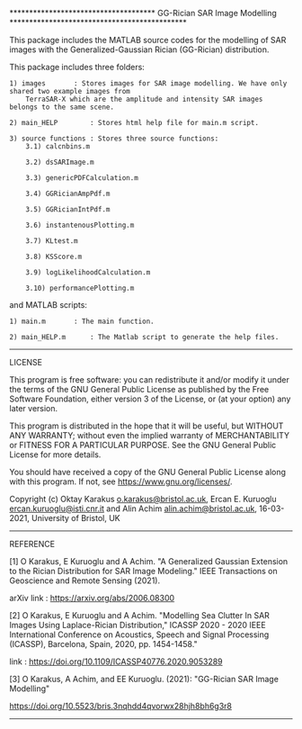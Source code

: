 ************************************* GG-Rician SAR Image Modelling *********************************************

This package includes the MATLAB source codes for the modelling of SAR images with the Generalized-Gaussian 
	Rician (GG-Rician) distribution.

This package includes three folders:

	1) images		: Stores images for SAR image modelling. We have only shared two example images from 
		TerraSAR-X which are the amplitude and intensity SAR images belongs to the same scene.

	2) main_HELP 		: Stores html help file for main.m script.

	3) source functions	: Stores three source functions:
		3.1) calcnbins.m
		
		3.2) dsSARImage.m
		
		3.3) genericPDFCalculation.m
		
		3.4) GGRicianAmpPdf.m
		
		3.5) GGRicianIntPdf.m
		
		3.6) instantenousPlotting.m
		
		3.7) KLtest.m
		
		3.8) KSScore.m
		
		3.9) logLikelihoodCalculation.m
		
		3.10) performancePlotting.m

and MATLAB scripts:

	1) main.m 		: The main function.

	2) main_HELP.m 		: The Matlab script to generate the help files. 

*****************************************************************************************************************
LICENSE

This program is free software: you can redistribute it and/or modify it under the terms of the GNU General Public License as published by the Free Software Foundation, either version 3 of the License, or (at your option) any later version.

This program is distributed in the hope that it will be useful, but WITHOUT ANY WARRANTY; without even the implied warranty of MERCHANTABILITY or FITNESS FOR A PARTICULAR PURPOSE.  See the GNU General Public License for more details.

You should have received a copy of the GNU General Public License along with this program.  If not, see <https://www.gnu.org/licenses/>.

Copyright (c) Oktay Karakus <o.karakus@bristol.ac.uk>, Ercan E. Kuruoglu <ercan.kuruoglu@isti.cnr.it> and Alin Achim <alin.achim@bristol.ac.uk>, 16-03-2021, University of Bristol, UK

*****************************************************************************************************************
REFERENCE

[1] O Karakus, E Kuruoglu and A Achim. "A Generalized Gaussian Extension to the Rician Distribution for SAR Image Modeling." IEEE Transactions on Geoscience and Remote Sensing (2021).

arXiv link 	: https://arxiv.org/abs/2006.08300 

[2] O Karakus, E Kuruoglu and A Achim. "Modelling Sea Clutter In SAR Images Using Laplace-Rician Distribution," ICASSP 2020 - 2020 IEEE International Conference on Acoustics, Speech and Signal Processing (ICASSP), Barcelona, Spain, 2020, pp. 1454-1458." 

link        : https://doi.org/10.1109/ICASSP40776.2020.9053289

[3]  O Karakus, A Achim, and EE Kuruoglu. (2021): "GG-Rician SAR Image Modelling" 

https://doi.org/10.5523/bris.3nqhdd4qvorwx28hjh8bh6g3r8
*****************************************************************************************************************
